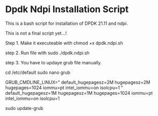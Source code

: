 # Dpdk Ndpi Installation Script
This is a bash script for installation of DPDK 21.11 and ndpi.

This is not a final script yet...!

Step 1.
Make it executeable with
chmod +x dpdk.ndpi.sh

step 2.
Run file with 
sudo ./dpdk.ndpi.sh

step 3.
You have to updaye grub file manually.

cd /etc/default
sudo nano grub

GRUB_CMDLINE_LINUX=" default_hugepagesz=2M hugepagesz=2M hugepages=1024 iommu=pt intel_iommu=on isolcpu=1 "
default_hugepagesz=1M hugepagesz=1M hugepages=1024 iommu=pt intel_iommu=on isolcpu=1

sudo update-grub
